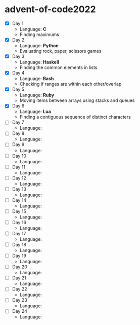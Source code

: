 # advent-of-code2022

- [x] Day 1
  - Language: **C**
  - Finding maximums
- [x] Day 2
  - Language: **Python**
  - Evaluating rock, paper, scissors games
- [x] Day 3
  - Language: **Haskell**
  - Finding the common elements in lists
- [x] Day 4
  - Language: **Bash**
  - Checking if ranges are within each other/overlap
- [x] Day 5
    - Language: **Ruby**
    - Moving items between arrays using stacks and queues
- [x] Day 6
  - Language: **Lua**
  - Finding a contiguous sequence of distinct characters
- [ ] Day 7
  - Language: 
- [ ] Day 8
  - Language: 
- [ ] Day 9
  - Language: 
- [ ] Day 10
  - Language: 
- [ ] Day 11
  - Language:
- [ ] Day 12
  - Language:
- [ ] Day 13
  - Language:
- [ ] Day 14
  - Language:
- [ ] Day 15
  - Language:
- [ ] Day 16
  - Language:
- [ ] Day 17
  - Language:
- [ ] Day 18
  - Language:
- [ ] Day 19
  - Language:
- [ ] Day 20
  - Language:
- [ ] Day 21
  - Language:
- [ ] Day 22
  - Language:
- [ ] Day 23
  - Language:
- [ ] Day 24
  - Language:



